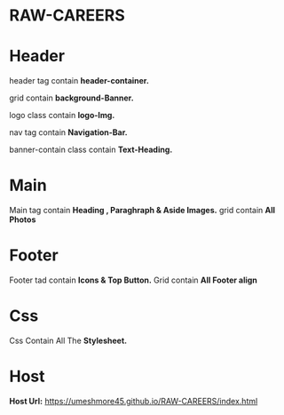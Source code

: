 # RAW-CAREERS


# Header

header tag contain **header-container.**

grid  contain **background-Banner.**

logo class contain **logo-Img.**

nav tag contain **Navigation-Bar.**

banner-contain class contain **Text-Heading.**

# Main

Main tag contain **Heading , Paraghraph & Aside Images.**
grid contain **All Photos**


# Footer

Footer tad contain **Icons & Top Button.**
Grid contain **All Footer align**
# Css

Css Contain All The **Stylesheet.**


# Host
**Host Url:** https://umeshmore45.github.io/RAW-CAREERS/index.html


